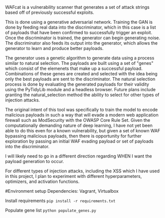 WAFcat is a vulnerability scanner that generates a set of attack strings based off of previously successful exploits.

This is done using a generative adversarial network. Training the GAN is done by feeding real data into the 
discriminator, which in this case is a list of payloads that have been confirmed to successfully trigger an exploit. 
Once the discriminator is trained, the generator can begin generating noise. The discriminator also feeds its output 
into the generator, which allows the generator to learn and produce better payloads. 

The generator uses a genetic algorithm to generate data using a process similar to natural selection. The payloads 
are built using a set of "genes" which consist of the elemenets that make up a successful payload. Combinations of 
these genes are created and selected with the idea being only the best payloads are sent to the discriminator. The 
natural selection process is done by evaluating the generated payloads for their validity using the PyTidyLib 
module and a headless browser. Future plans include granting the natural_selection method the ability to select 
for other types of injection attacks.  

The original intent of this tool was specifically to train the model to encode malicious payloads in such a way that 
will evade a modern web application firewall such as ModSecurity with the OWASP Core Rule Set. Given the computationally 
demanding nature of deep learning, I have not yet been able to do this even for a known vulnerability, but given a set
 of known WAF bypassing malicious payloads, then there is opportunity for further exploration by passing an initial 
 WAF evading payload or set of payloads into the discriminator.
 
I will likely need to go in a different direction regarding WHEN I want the payload generation to occur. 

For different types of injection attacks, including the XSS which I have used in this project, I plan to experiment 
with different hyperparameters, optimizers, and activation functions.

#Environment setup
Dependencies: Vagrant, Virtualbox

Install requirements
`pip install -r requirements.txt`

Populate gene list `python populate_genes.py`

